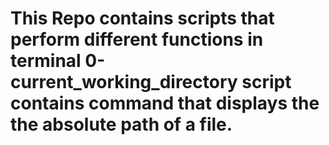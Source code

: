 # This Repo contains scripts that perform different functions in terminal 0-current_working_directory script contains command that displays the the absolute path of a file.
